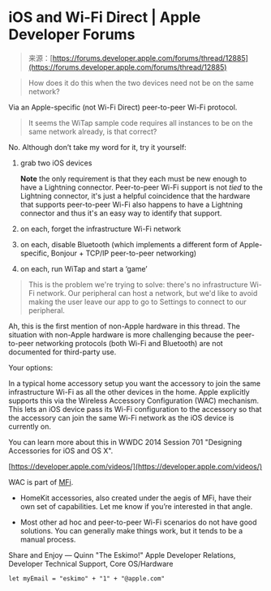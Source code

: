 <!--yml
category: 未分类
date: 2024-05-29 13:20:08
-->

# iOS and Wi-Fi Direct | Apple Developer Forums

> 来源：[https://forums.developer.apple.com/forums/thread/12885](https://forums.developer.apple.com/forums/thread/12885)

> How does it do this when the two devices need not be on the same network?

Via an Apple-specific (not Wi-Fi Direct) peer-to-peer Wi-Fi protocol.

> It seems the WiTap sample code requires all instances to be on the same network already, is that correct?

No. Although don’t take my word for it, try it yourself:

1.  grab two iOS devices

    **Note** the only requirement is that they each must be new enough to have a Lightning connector. Peer-to-peer Wi-Fi support is not *tied* to the Lightning connector, it's just a helpful coincidence that the hardware that supports peer-to-peer Wi-Fi also happens to have a Lightning connector and thus it's an easy way to identify that support.

2.  on each, forget the infrastructure Wi-Fi network

3.  on each, disable Bluetooth (which implements a different form of Apple-specific, Bonjour + TCP/IP peer-to-peer networking)

4.  on each, run WiTap and start a ‘game’

> This is the problem we're trying to solve: there's no infrastructure Wi-Fi network. Our peripheral can host a network, but we'd like to avoid making the user leave our app to go to Settings to connect to our peripheral.

Ah, this is the first mention of non-Apple hardware in this thread. The situation with non-Apple hardware is more challenging because the peer-to-peer networking protocols (both Wi-Fi and Bluetooth) are not documented for third-party use.

Your options:

In a typical home accessory setup you want the accessory to join the same infrastructure Wi-Fi as all the other devices in the home. Apple explicitly supports this via the Wireless Accessory Configuration (WAC) mechanism. This lets an iOS device pass its Wi-Fi configuration to the accessory so that the accessory can join the same Wi-Fi network as the iOS device is currently on.

You can learn more about this in WWDC 2014 Session 701 "Designing Accessories for iOS and OS X".

[https://developer.apple.com/videos/](https://developer.apple.com/videos/)

WAC is part of [MFi](https://developer.apple.com/programs/mfi/).

*   HomeKit accessories, also created under the aegis of MFi, have their own set of capabilities. Let me know if you’re interested in that angle.

*   Most other ad hoc and peer-to-peer Wi-Fi scenarios do not have good solutions. You can generally make things work, but it tends to be a manual process.

Share and Enjoy
—
Quinn "The Eskimo!"
Apple Developer Relations, Developer Technical Support, Core OS/Hardware

```
let myEmail = "eskimo" + "1" + "@apple.com"
```
